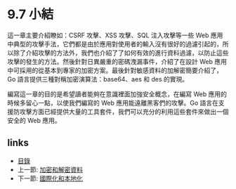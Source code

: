 # 9.7 小結
這一章主要介紹瞭如：CSRF 攻擊、XSS 攻擊、SQL 注入攻擊等一些 Web 應用中典型的攻擊手法，它們都是由於應用對使用者的輸入沒有很好的過濾引起的，所以除了介紹攻擊的方法外，我們也介紹了了如何有效的進行資料過濾，以防止這些攻擊的發生的方法。然後針對日異嚴重的密碼洩漏事件，介紹了在設計 Web 應用中可採用的從基本到專家的加密方案。最後針對敏感資料的加解密簡要介紹了，Go 語言提供三種對稱加密演算法：base64、aes 和 des 的實現。

編寫這一章的目的是希望讀者能夠在意識裡面加強安全概念，在編寫 Web 應用的時候多留心一點，以使我們編寫的 Web 應用能遠離黑客們的攻擊。Go 語言在支援防攻擊方面已經提供大量的工具套件，我們可以充分的利用這些套件來做出一個安全的 Web 應用。

## links
   * [目錄](<preface.md>)
   * 上一節: [加密和解密資料](<09.6.md>)
   * 下一節: [國際化和本地化](<10.0.md>)
